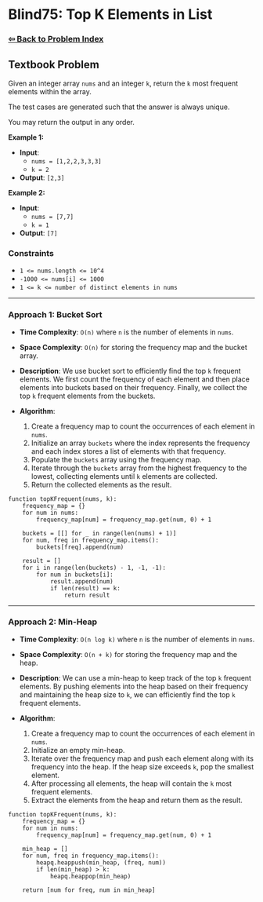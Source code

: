 # Blind75: Top K Elements in List

### [⇦ Back to Problem Index](../../index.md)

## Textbook Problem

Given an integer array `nums` and an integer `k`, return the `k` most frequent elements within the array.

The test cases are generated such that the answer is always unique.

You may return the output in any order.

**Example 1:**

-   **Input**:
    -   `nums = [1,2,2,3,3,3]`
    -   `k = 2`
-   **Output**: `[2,3]`

**Example 2:**

-   **Input**:
    -   `nums = [7,7]`
    -   `k = 1`
-   **Output**: `[7]`

### Constraints

-   `1 <= nums.length <= 10^4`
-   `-1000 <= nums[i] <= 1000`
-   `1 <= k <= number of distinct elements in nums`

---

### Approach 1: Bucket Sort

-   **Time Complexity**: `O(n)` where `n` is the number of elements in `nums`.
-   **Space Complexity**: `O(n)` for storing the frequency map and the bucket array.
-   **Description**: We use bucket sort to efficiently find the top `k` frequent elements. We first count the frequency of each element and then place elements into buckets based on their frequency. Finally, we collect the top `k` frequent elements from the buckets.
-   **Algorithm**:

    1. Create a frequency map to count the occurrences of each element in `nums`.
    2. Initialize an array `buckets` where the index represents the frequency and each index stores a list of elements with that frequency.
    3. Populate the `buckets` array using the frequency map.
    4. Iterate through the `buckets` array from the highest frequency to the lowest, collecting elements until `k` elements are collected.
    5. Return the collected elements as the result.

```pseudo
function topKFrequent(nums, k):
    frequency_map = {}
    for num in nums:
        frequency_map[num] = frequency_map.get(num, 0) + 1

    buckets = [[] for _ in range(len(nums) + 1)]
    for num, freq in frequency_map.items():
        buckets[freq].append(num)

    result = []
    for i in range(len(buckets) - 1, -1, -1):
        for num in buckets[i]:
            result.append(num)
            if len(result) == k:
                return result
```

---

### Approach 2: Min-Heap

-   **Time Complexity**: `O(n log k)` where `n` is the number of elements in `nums`.
-   **Space Complexity**: `O(n + k)` for storing the frequency map and the heap.
-   **Description**: We can use a min-heap to keep track of the top `k` frequent elements. By pushing elements into the heap based on their frequency and maintaining the heap size to `k`, we can efficiently find the top `k` frequent elements.

-   **Algorithm**:
    1. Create a frequency map to count the occurrences of each element in `nums`.
    2. Initialize an empty min-heap.
    3. Iterate over the frequency map and push each element along with its frequency into the heap. If the heap size exceeds `k`, pop the smallest element.
    4. After processing all elements, the heap will contain the `k` most frequent elements.
    5. Extract the elements from the heap and return them as the result.

```pseudo
function topKFrequent(nums, k):
    frequency_map = {}
    for num in nums:
        frequency_map[num] = frequency_map.get(num, 0) + 1

    min_heap = []
    for num, freq in frequency_map.items():
        heapq.heappush(min_heap, (freq, num))
        if len(min_heap) > k:
            heapq.heappop(min_heap)

    return [num for freq, num in min_heap]
```
